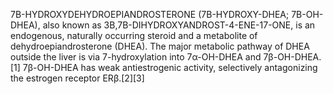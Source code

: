 7Β-HYDROXYDEHYDROEPIANDROSTERONE (7Β-HYDROXY-DHEA; 7Β-OH-DHEA), also known as 3Β,7Β-DIHYDROXYANDROST-4-ENE-17-ONE, is an endogenous, naturally occurring steroid and a metabolite of dehydroepiandrosterone (DHEA). The major metabolic pathway of DHEA outside the liver is via 7-hydroxylation into 7α-OH-DHEA and 7β-OH-DHEA.[1] 7β-OH-DHEA has weak antiestrogenic activity, selectively antagonizing the estrogen receptor ERβ.[2][3]
